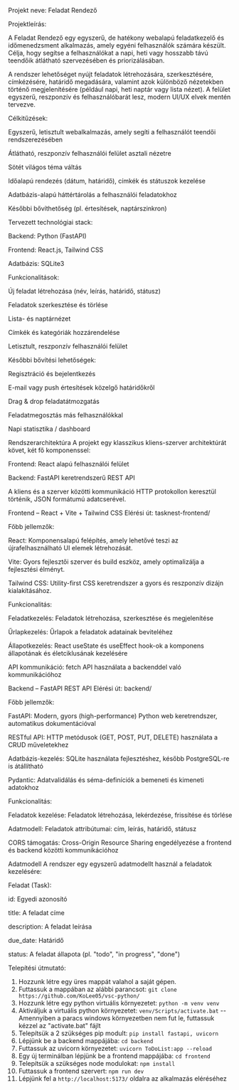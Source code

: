 Projekt neve: Feladat Rendező

Projektleírás:

A Feladat Rendező egy egyszerű, de hatékony webalapú feladatkezelő és időmenedzsment alkalmazás, amely egyéni felhasználók számára készült. Célja, hogy segítse a felhasználókat a napi, heti vagy hosszabb távú teendőik átlátható szervezésében és priorizálásában.

A rendszer lehetőséget nyújt feladatok létrehozására, szerkesztésére, címkézésére, határidő megadására, valamint azok különböző nézetekben történő megjelenítésére (például napi, heti naptár vagy lista nézet). A felület egyszerű, reszponzív és felhasználóbarát lesz, modern UI/UX elvek mentén tervezve.


Célkitűzések:


Egyszerű, letisztult webalkalmazás, amely segíti a felhasználót teendői rendszerezésében

Átlátható, reszponzív felhasználói felület asztali nézetre

Sötét világos téma váltás

Időalapú rendezés (dátum, határidő), címkék és státuszok kezelése

Adatbázis-alapú háttértárolás a felhasználói feladatokhoz

Későbbi bővíthetőség (pl. értesítések, naptárszinkron)


Tervezett technológiai stack:


Backend: Python (FastAPI)

Frontend: React.js, Tailwind CSS

Adatbázis: SQLite3

Funkcionalitások:

Új feladat létrehozása (név, leírás, határidő, státusz)

Feladatok szerkesztése és törlése

Lista- és naptárnézet

Címkék és kategóriák hozzárendelése

Letisztult, reszponzív felhasználói felület


Későbbi bővítési lehetőségek:


Regisztráció és bejelentkezés

E-mail vagy push értesítések közelgő határidőkről

Drag & drop feladatátmozgatás

Feladatmegosztás más felhasználókkal

Napi statisztika / dashboard


Rendszerarchitektúra
A projekt egy klasszikus kliens-szerver architektúrát követ, két fő komponenssel:

Frontend: React alapú felhasználói felület

Backend: FastAPI keretrendszerű REST API

A kliens és a szerver közötti kommunikáció HTTP protokollon keresztül történik, JSON formátumú adatcserével.


Frontend – React + Vite + Tailwind CSS
Elérési út: tasknest-frontend/

Főbb jellemzők:

React: Komponensalapú felépítés, amely lehetővé teszi az újrafelhasználható UI elemek létrehozását.

Vite: Gyors fejlesztői szerver és build eszköz, amely optimalizálja a fejlesztési élményt.

Tailwind CSS: Utility-first CSS keretrendszer a gyors és reszponzív dizájn kialakításához.

Funkcionalitás:

Feladatkezelés: Feladatok létrehozása, szerkesztése és megjelenítése

Űrlapkezelés: Űrlapok a feladatok adatainak beviteléhez

Állapotkezelés: React useState és useEffect hook-ok a komponens állapotának és életciklusának kezelésére

API kommunikáció: fetch API használata a backenddel való kommunikációhoz


Backend – FastAPI REST API
Elérési út: backend/

Főbb jellemzők:

FastAPI: Modern, gyors (high-performance) Python web keretrendszer, automatikus dokumentációval

RESTful API: HTTP metódusok (GET, POST, PUT, DELETE) használata a CRUD műveletekhez

Adatbázis-kezelés: SQLite használata fejlesztéshez, később PostgreSQL-re is átállítható

Pydantic: Adatvalidálás és séma-definíciók a bemeneti és kimeneti adatokhoz

Funkcionalitás:

Feladatok kezelése: Feladatok létrehozása, lekérdezése, frissítése és törlése

Adatmodell: Feladatok attribútumai: cím, leírás, határidő, státusz

CORS támogatás: Cross-Origin Resource Sharing engedélyezése a frontend és backend közötti kommunikációhoz


Adatmodell
A rendszer egy egyszerű adatmodellt használ a feladatok kezelésére:

Feladat (Task):

id: Egyedi azonosító

title: A feladat címe

description: A feladat leírása

due_date: Határidő

status: A feladat állapota (pl. "todo", "in progress", "done")


Telepítési útmutató:

1. Hozzunk létre egy üres mappát valahol a saját gépen.
2. Futtassuk a mappában az alábbi parancsot: ```git clone https://github.com/KoLee05/vsc-python/```
4. Hozzunk létre egy python virtuális környezetet: ```python -m venv venv```
5. Aktiváljuk a virtuális python környezetet: ```venv/Scripts/activate.bat``` -- Amennyiben a paracs windows környezetben nem fut le, futtassuk kézzel az "activate.bat" fájlt
6. Telepítsük a 2 szükséges pip modult: ```pip install fastapi, uvicorn```
7. Lépjünk be a backend mappájába: ```cd backend```
8. Futtassuk az uvicorn környezetet: ```uvicorn ToDoList:app --reload```
9. Egy új terminálban lépjünk be a frontend mappájába: ```cd frontend```
10. Telepítsük a szükséges node modulokat: ```npm install```
11. Futtassuk a frontend szervert: ```npm run dev```
12. Lépjünk fel a ```http://localhost:5173/``` oldalra az alkalmazás eléréséhez
